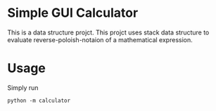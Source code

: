 # Simple GUI Calculator
This is a data structure projct. This projct uses stack data structure to evaluate reverse-poloish-notaion of a mathematical expression.
# Usage
Simply run
```shell
python -m calculator
```